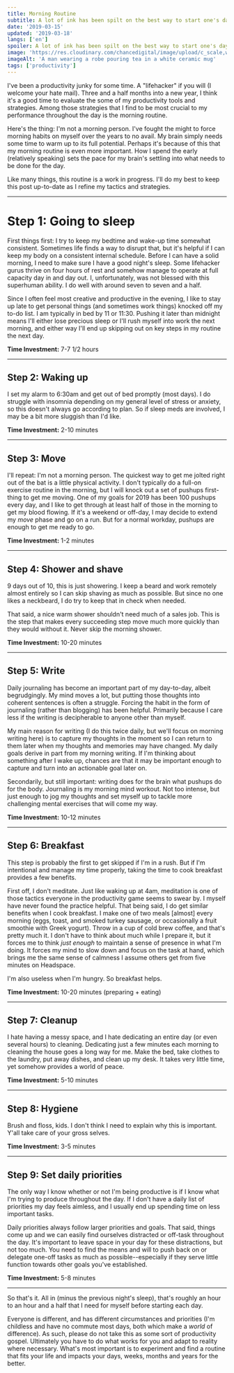 ```yaml
---
title: Morning Routine
subtitle: A lot of ink has been spilt on the best way to start one's day. Here I offer to pour out more. This is what helps me get up and running.
date: '2019-03-15'
updated: '2019-03-18'
langs: ['en']
spoiler: A lot of ink has been spilt on the best way to start one's day. Here I offer to pour out more. This is what helps me get up and running.
image: 'https://res.cloudinary.com/chancedigital/image/upload/c_scale,w_1500/v1551843622/chance.tech/images/philipp-cordts-326252-unsplash.jpg'
imageAlt: 'A man wearing a robe pouring tea in a white ceramic mug'
tags: ['productivity']
---
```


I've been a productivity junky for some time. A "lifehacker" if you will (I welcome your hate mail). Three and a half months into a new year, I think it's a good time to evaluate the some of my productivity tools and strategies. Among those strategies that I find to be most crucial to my performance throughout the day is the morning routine.

Here's the thing: I'm not a morning person. I've fought the might to force morning habits on myself over the years to no avail. My brain simply needs some time to warm up to its full potential. Perhaps it's because of this that my morning routine is even more important. How I spend the early (relatively speaking) sets the pace for my brain's settling into what needs to be done for the day.

Like many things, this routine is a work in progress. I'll do my best to keep this post up-to-date as I refine my tactics and strategies.

---

# Step 1: Going to sleep
First things first: I try to keep my bedtime and wake-up time somewhat consistent. Sometimes life finds a way to disrupt that, but it's helpful if I can keep my body on a consistent internal schedule. Before I can have a solid morning, I need to make sure I have a good night's sleep. Some lifehacker gurus thrive on four hours of rest and somehow manage to operate at full capacity day in and day out. I, unfortunately, was not blessed with this superhuman ability. I do well with around seven to seven and a half.

Since I often feel most creative and productive in the evening, I like to stay up late to get personal things (and sometimes work things) knocked off my to-do list. I am typically in bed by 11 or 11:30. Pushing it later than midnight means I'll either lose precious sleep or I'll rush myself into work the next morning, and either way I'll end up skipping out on key steps in my routine the next day.

**Time Investment:** 7-7 1/2 hours

---

## Step 2: Waking up 
I set my alarm to 6:30am and get out of bed promptly (most days). I do struggle with insomnia depending on my general level of stress or anxiety, so this doesn't always go according to plan. So if sleep meds are involved, I may be a bit more sluggish than I'd like.

**Time Investment:** 2-10 minutes

---

## Step 3: Move
I'll repeat: I'm not a morning person. The quickest way to get me jolted right out of the bat is a little physical activity. I don't typically do a full-on exercise routine in the morning, but I will knock out a set of pushups first-thing to get me moving. One of my goals for 2019 has been 100 pushups every day, and I like to get through at least half of those in the morning to get my blood flowing. If it's a weekend or off-day, I may decide to extend my *move* phase and go on a run. But for a normal workday, pushups are enough to get me ready to go.

**Time Investment:** 1-2 minutes

---

## Step 4: Shower and shave
9 days out of 10, this is just showering. I keep a beard and work remotely almost entirely so I can skip shaving as much as possible. But since no one likes a neckbeard, I do try to keep that in check when needed.

That said, a nice warm shower shouldn't need much of a sales job. This is the step that makes every succeeding step move much more quickly than they would without it. Never skip the morning shower.

**Time Investment:** 10-20 minutes

---

## Step 5: Write
Daily journaling has become an important part of my day-to-day, albeit begrudgingly. My mind moves a lot, but putting those thoughts into coherent sentences is often a struggle. Forcing the habit in the form of journaling (rather than blogging) has been helpful. Primarily because I care less if the writing is decipherable to anyone other than myself.

My main reason for writing (I do this twice daily, but we'll focus on morning writing here) is to capture my thoughts in the moment so I can return to them later when my thoughts and memories may have changed. My daily goals derive in part from my morning writing. If I'm thinking about something after I wake up, chances are that it may be important enough to capture and turn into an actionable goal later on.

Secondarily, but still important: writing does for the brain what pushups do for the body. Journaling is my morning mind workout. Not too intense, but just enough to jog my thoughts and set myself up to tackle more challenging mental exercises that will come my way.

**Time Investment:** 10-12 minutes

___

## Step 6: Breakfast
This step is probably the first to get skipped if I'm in a rush. But if I'm intentional and manage my time properly, taking the time to cook breakfast provides a few benefits. 

First off, I don't meditate. Just like waking up at 4am, meditation is one of those tactics everyone in the productivity game seems to swear by. I myself have never found the practice helpful. That being said, I do get similar benefits when I cook breakfast. I make one of two meals \[almost\] every morning (eggs, toast, and smoked turkey sausage, or occasionally a fruit smoothie with Greek yogurt). Throw in a cup of cold brew coffee, and that's pretty much it. I don't have to think about much while I prepare it, but it forces me to think *just enough* to maintain a sense of presence in what I'm doing. It forces my mind to slow down and focus on the task at hand, which brings me the same sense of calmness I assume others get from five minutes on Headspace.

I'm also useless when I'm hungry. So breakfast helps.

**Time Investment:** 10-20 minutes (preparing + eating)

___

## Step 7: Cleanup
I hate having a messy space, and I hate dedicating an entire day (or even several hours) to cleaning. Dedicating just a few minutes each morning to cleaning the house goes a long way for me. Make the bed, take clothes to the laundry, put away dishes, and clean up my desk. It takes very little time, yet somehow provides a world of peace.

**Time Investment:** 5-10 minutes

---

## Step 8: Hygiene
Brush and floss, kids. I don't think I need to explain why this is important. Y'all take care of your gross selves.

**Time Investment:** 3-5 minutes

---

## Step 9: Set daily priorities
The only way I know whether or not I'm being productive is if I know what I'm trying to produce throughout the day. If I don't have a daily list of priorities my day feels aimless, and I usually end up spending time on less important tasks.

Daily priorities always follow larger priorities and goals. That said, things come up and we can easily find ourselves distracted or off-task throughout the day. It's important to leave space in your day for these distractions, but not too much. You need to find the means and will to push back on or delegate one-off tasks as much as possible--especially if they serve little function towards other goals you've established.

**Time Investment:** 5-8 minutes

---

So that's it. All in (minus the previous night's sleep), that's roughly an hour to an hour and a half that I need for myself before starting each day.

Everyone is different, and has different circumstances and priorities (I'm childless and have no commute most days, both which make a *world* of difference). As such, please do not take this as some sort of productivity gospel. Ultimately you have to do what works for you and adapt to reality where necessary. What's most important is to experiment and find a routine that fits your life and impacts your days, weeks, months and years for the better.
